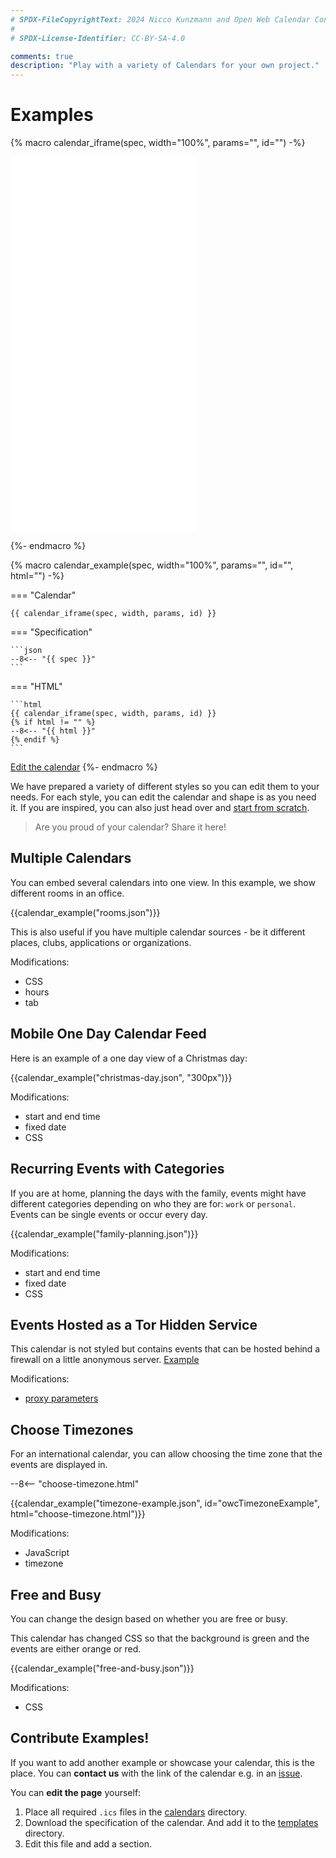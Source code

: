 ```yaml
---
# SPDX-FileCopyrightText: 2024 Nicco Kunzmann and Open Web Calendar Contributors <https://open-web-calendar.quelltext.eu/>
#
# SPDX-License-Identifier: CC-BY-SA-4.0

comments: true
description: "Play with a variety of Calendars for your own project."
---
```


# Examples

<!-- Page level macros, see https://mkdocs-macros-plugin.readthedocs.io/en/latest/pages/#page-level-macros -->
{% macro calendar_iframe(spec, width="100%", params="", id="") -%}

<iframe class="open-web-calendar" id="{{id}}"
    style="background:url('/assets/img/circular-loader.gif') center center no-repeat; border-radius: 10px;"
    src="{{link.web}}/calendar.html?specification_url={{link.templates}}/{{spec}}&{{params}}"
    sandbox="allow-scripts allow-same-origin allow-top-navigation"
    allowTransparency="true" scrolling="no"
    frameborder="0" height="600px" width="{{width}}"></iframe>

{%- endmacro %}

{% macro calendar_example(spec, width="100%", params="", id="", html="") -%}

=== "Calendar"

    {{ calendar_iframe(spec, width, params, id) }}

=== "Specification"


    ```json
    --8<-- "{{ spec }}"
    ```

=== "HTML"

    ```html
    {{ calendar_iframe(spec, width, params, id) }}
    {% if html != "" %}
    --8<-- "{{ html }}"
    {% endif %}
    ```

<a href="{{link.web}}/index.html?specification_url={{link.templates}}/{{spec}}" target="_blank">Edit the calendar</a>
{%- endmacro %}


We have prepared a variety of different styles so you can edit them to your needs.
For each style, you can edit the calendar and shape is as you need it.
If you are inspired, you can also just head over and [start from scratch]({{link.web}}).

> Are you proud of your calendar? Share it here!

## Multiple Calendars

You can embed several calendars into one view. In this example, we show
different rooms in an office.

{{calendar_example("rooms.json")}}

This is also useful if you have multiple calendar sources - be it
different places, clubs, applications or organizations.

Modifications:

- CSS
- hours
- tab

## Mobile One Day Calendar Feed

Here is an example of a one day view of a Christmas day:

{{calendar_example("christmas-day.json", "300px")}}

Modifications:

- start and end time
- fixed date
- CSS

## Recurring Events with Categories

If you are at home, planning the days with the family, events might have
different categories depending on who they are for: `work` or `personal`.
Events can be single events or occur every day.

{{calendar_example("family-planning.json")}}

Modifications:

- start and end time
- fixed date
- CSS

## Events Hosted as a Tor Hidden Service

This calendar is not styled but contains events that can be hosted behind
a firewall on a little anonymous server. [Example][tor-example]

[tor-example]: https://tor.open-web-calendar.hosted.quelltext.eu/calendar.html?url=http%3A%2F%2F3nbwmxezp5hfdylggjjegrkv5ljuhguyuisgotrjksepeyc2hax2lxyd.onion%2Fone-day-event-repeat-every-day.ics

Modifications:

- [proxy parameters](../host/configure#ssrf-protection-with-a-proxy-server)

## Choose Timezones

For an international calendar, you can allow choosing the time zone that the
events are displayed in.

--8<-- "choose-timezone.html"

{{calendar_example("timezone-example.json", id="owcTimezoneExample", html="choose-timezone.html")}}

Modifications:

- JavaScript
- timezone

## Free and Busy

You can change the design based on whether you are free or busy.

This calendar has changed CSS so that the background is green and the
events are either orange or red.

{{calendar_example("free-and-busy.json")}}


Modifications:

- CSS

## Contribute Examples!

If you want to add another example or showcase your calendar, this is the place.
You can **contact us** with the link of the calendar e.g. in an [issue]({{link.issues}}).

You can **edit the page** yourself:

1. Place all required `.ics` files in the [calendars] directory.
2. Download the specification of the calendar. And add it to the [templates] directory.
3. Edit this file and add a section.

[calendars]: {{link.code}}/docs/assets/calendars
[templates]: {{link.code}}/docs/assets/templates
